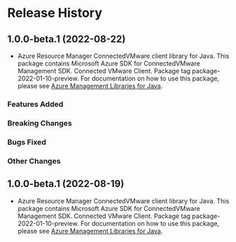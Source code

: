 # Release History

## 1.0.0-beta.1 (2022-08-22)

- Azure Resource Manager ConnectedVMware client library for Java. This package contains Microsoft Azure SDK for ConnectedVMware Management SDK. Connected VMware Client. Package tag package-2022-01-10-preview. For documentation on how to use this package, please see [Azure Management Libraries for Java](https://aka.ms/azsdk/java/mgmt).

### Features Added

### Breaking Changes

### Bugs Fixed

### Other Changes

## 1.0.0-beta.1 (2022-08-19)

- Azure Resource Manager ConnectedVMware client library for Java. This package contains Microsoft Azure SDK for ConnectedVMware Management SDK. Connected VMware Client. Package tag package-2022-01-10-preview. For documentation on how to use this package, please see [Azure Management Libraries for Java](https://aka.ms/azsdk/java/mgmt).
